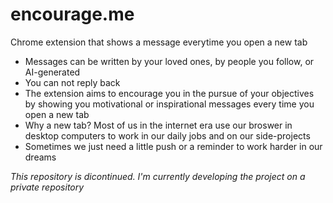 # encourage.me



Chrome extension that shows a message everytime you open a new tab

- Messages can be written by your loved ones, by people you follow, or AI-generated
- You can not reply back
- The extension aims to encourage you in the pursue of your objectives by showing you motivational or inspirational messages every time you open a new tab
- Why a new tab? Most of us in the internet era use our broswer in desktop computers to work in our daily jobs and on our side-projects
- Sometimes we just need a little push or a reminder to work harder in our dreams

_This repository is dicontinued. I'm currently developing the project on a private repository_
